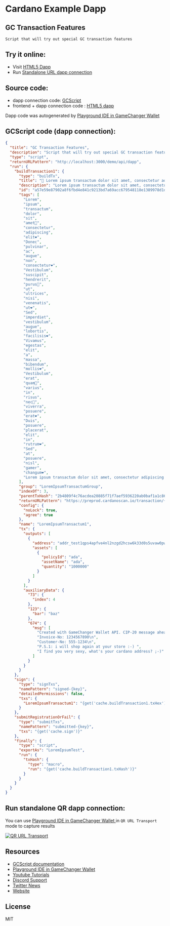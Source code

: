 
# Cardano Example Dapp

## **GC Transaction Features**

    Script that will try out special GC transaction features


## Try it online: 

-  Visit [HTML5 Dapp](https://raw.githubusercontent.com/GameChangerFinance/gamechanger.wallet/main/examples/GC%20Transaction%20Features.html)
-  Run [Standalone URL dapp connection](https://beta-wallet.gamechanger.finance/api/2/run/1-H4sIAAAAAAAAA-1XzW7bRhB-lQUvaQBbIiVRFNVDEThIaiBIjMRtD61RDJdDauPlj3eX-rEhIG_Qe4Gilz5En6cv0D5CZ5b6S5Og1xxCwNrl_M_Ot8PxQ-CU0xjMg-cX4tpAbUE61dTiGYLrDNrgLMjRSqNaJpPcG78XbgFOrJTWwpmNaDonbItSgRZkyJ0YKo6G3KZlT701ejdInPq71y-uwDk0bH3hXDsfDnUjQS8a6-bjMAyHOVbNEFo1zKFtWbEj2Ycg65TOT4KOmLhz0vPW7HWX4D-___pOvGgMVkK1tqsOUdI2b3RjhFVOQIXuTMimtigdxycgV62yUtWlQK3cQDxtapSi7fRS1UB8KaArOxQ1ZXuiOBDfo3Uq6zQ5sB1ZaMn-AuvcoKFd25nOngk6uU47oyRaUSurxBJrrMEpS6yBeIO5UFWLJlfoiHew2PvUTdYYli1AKk3qltyqJVSdFViSNFgftQBRgbUgMpVRBKRfNVp76aNJNFTTuw6qM7EEo8iEqoVRFLugjImolmgMiLaxHRr08nQcHbnfk1oN0pvxTlm9c6ar-jyIvJejTLUo6bCNkAuoSxL5AGlfavU510rlVCKIE4xTnCVpOIJZMS2yfIKzSSTTUTTO8gSmKUg5TdJ4MouiGUbjWZomszzKJ9MCpglfTyhtMP-xrzbb5Xoz_VBxBgbXnFaqOv1y3fk20_akhsw4lJ9eOKu_fvvj7z9_oRePA1r3SGBhfveVoZXw8L61g-bxzNn_Dhq0PYDDWyV47CLqmLBHCVumQtNyQIoXOVino-ac96Dxgif-9uHtoUPbA3iOEfYY4pR7FO2SZ33681iidY8mJnk8fTxFRgQtDK1dRj2-OEw-I48xzgvlnt9Djc-hR8zOyvHwOx_5kbtH3jHQ3rTH33_OxksdVRmMtHg4csV6QB50vvSMz7dn3FDZTNO1-9Z-yVW6PhTpuecxFHJcvyqC-ZjqDgZrd73-FuyC1EbZZBamxUQmU5A5wiiczeIiiYoEsIjT8XQ0CiELMygiiORsCvk4CVOZxPGoiDLMPj1zWBo6WoOtafKBBJND3VgJ9UA1w5NhZvjgfCjbvlcUquSJo25eNPI2mNNBIOG1NIj9y5bgSkfwiXwjbnJrNkDTU9s57oIP1MIIPtZyb6Xdz46qF921dgJtscRJrUf1fZmPFtKuprfjcR7auFvCKmxX6fhuKcP0vn0ru6ld3o2s1oWzt2G8qRdxUbvNCPTqrsW7xWacVvZ-Er-dGTter8rKtwprcRdD22glN5e-weew573sU-kphKKaBqsNEaLQP8H2ZnvDHWtNOAWzeQoOOLlkzL--qMF8QkcSjTwloyZMYxrcB0SbJhOmVbbkT8GFoZmR8LRSbiGek9sLhhBB6QfQmm7Jk6vLgbi4vDofhaKiw4ISBSwQ8p-4i1zWy4Zu2_nLZi7I1ySeJrM09KyLzrqGMOl5cRyfM99zrgZvBtFcqH6ktYumFVAC4ZswvWmoS5AiwXp-_liwC1FQQsygG0vjr8X15kysaCR-ZHvxHYbErpzfiK_PHwc3W3r4I1bWJ5Mqv16vfUulVI-wZDrm5w-3uNn62ciB0phfoamUtYRGKlYB2iLDyLLBj6NsHjyU6L56JEEucPDBzDwgSOP60eNt4GPrskq511gqS7hngVfmGfk9jdeLfDRiz3EnQfvA3vPPWXln9CWj9qr15tT0_j8DXLfU9p7Y968O3YXj8O92TeGgXIE0zZ7__zmTcp80Pf8C8jTbOQYNAAA)

## Source code:

- dapp connection code: [GCScript](GC%20Transaction%20Features.gcscript)
- frontend + dapp connection code : [HTML5 dapp](GC%20Transaction%20Features.html)

Dapp code was autogenerated by [Playground IDE in GameChanger Wallet ](https://beta-wallet.gamechanger.finance/playground)

## GCScript code (dapp connection):
```json
{
  "title": "GC Transaction Features",
  "description": "Script that will try out special GC transaction features",
  "type": "script",
  "returnURLPattern": "http://localhost:3000/demo/api/dapp",
  "run": {
    "buildTransaction1": {
      "type": "buildTx",
      "title": "🚀 Lorem ipsum transactum dolor sit amet, consectetur adipiscing elit. Donec pulvinar ac augue non consectetur. Vestibulum suscipit hendrerit purus, ut ultrices nisi venenatis ut. Sed imperdiet vestibulum augue lobortis facilisis. Vivamus egestas elit a massa bibendum mollis. Vestibulum erat quam, varius in risus nec, viverra posuere erat. Duis posuere placerat elit in rutrum. Sed at posuere nisl gamer changum.",
      "description": "Lorem ipsum transactum dolor sit amet, consectetur adipiscing elit. Donec pulvinar ac augue non consectetur. Vestibulum suscipit hendrerit purus, ut ultrices nisi venenatis ut. Sed imperdiet vestibulum augue lobortis facilisis. Vivamus egestas elit a massa bibendum mollis. Vestibulum erat quam, varius in risus nec, viverra posuere erat. Duis posuere placerat elit in rutrum. Sed at posuere nisl gamer changum.",
      "id": "a57e59e87902a8f6fbd4e841c9213bd7a69acc679548118e1389978d1d46fa67",
      "tags": [
        "Lorem",
        "ipsum",
        "transactum",
        "dolor",
        "sit",
        "amet🚀",
        "consectetur",
        "adipiscing",
        "elit❤️",
        "Donec",
        "pulvinar",
        "ac",
        "augue",
        "non",
        "consectetur❤️",
        "Vestibulum",
        "suscipit",
        "hendrerit",
        "purus🚀",
        "ut",
        "ultrices",
        "nisi",
        "venenatis",
        "ut❤️",
        "Sed",
        "imperdiet",
        "vestibulum",
        "augue",
        "lobortis",
        "facilisis❤️",
        "Vivamus",
        "egestas",
        "elit",
        "a",
        "massa",
        "bibendum",
        "mollis❤️",
        "Vestibulum",
        "erat",
        "quam🚀",
        "varius",
        "in",
        "risus",
        "nec🚀",
        "viverra",
        "posuere",
        "erat❤️",
        "Duis",
        "posuere",
        "placerat",
        "elit",
        "in",
        "rutrum❤️",
        "Sed",
        "at",
        "posuere",
        "nisl",
        "gamer",
        "changum❤️",
        "Lorem ipsum transactum dolor sit amet, consectetur adipiscing elit. Donec pulvinar ac augue non consectetur. Vestibulum suscipit hendrerit purus, ut ultrices nisi venenatis ut. Sed imperdiet vestibulum augue lobortis facilisis. Vivamus egestas elit a massa bibendum mollis. Vestibulum erat quam, varius in risus nec, viverra posuere erat. Duis posuere placerat elit in rutrum. Sed at posuere nisl gamer changum."
      ],
      "group": "LoremIpsumTransactumGroup",
      "indexOf": 3,
      "parentTxHash": "2b4809f4c76acdea20885f71f7aef5936220ab0baf1a1c86ad3709c7552f1beb",
      "returnURLPattern": "https://preprod.cardanoscan.io/transaction/{txHash}",
      "config": {
        "noLock": true,
        "agree": true
      },
      "name": "LoremIpsumTransactum1",
      "tx": {
        "outputs": [
          {
            "address": "addr_test1qps4apfve4nl2nzgd2hcsw6k33d0s5uvaw0pw93qvc09zpjcu6svq2sllftsk05ynh5fnty2alwqpeqhy39msz45j8rs3xwgmt",
            "assets": [
              {
                "policyId": "ada",
                "assetName": "ada",
                "quantity": "1000000"
              }
            ]
          }
        ],
        "auxiliaryData": {
          "73": {
            "index": 4
          },
          "123": {
            "bar": "baz"
          },
          "674": {
            "msg": [
              "Created with GameChanger Wallet API. CIP-20 message ahead\n",
              "Invoice-No: 1234567890\n",
              "Customer-No: 555-1234\n",
              "P.S.1: i will shop again at your store :-) ",
              "I find you very sexy, what's your cardano address? ;-)"
            ]
          }
        }
      }
    },
    "sign": {
      "type": "signTxs",
      "namePattern": "signed-{key}",
      "detailedPermissions": false,
      "txs": {
        "LoremIpsumTransactum1": "{get('cache.buildTransaction1.txHex')}"
      }
    },
    "submitRegistrationOrFail": {
      "type": "submitTxs",
      "namePattern": "submitted-{key}",
      "txs": "{get('cache.sign')}"
    },
    "finally": {
      "type": "script",
      "exportAs": "LoremIpsumTest",
      "run": {
        "txHash": {
          "type": "macro",
          "run": "{get('cache.buildTransaction1.txHash')}"
        }
      }
    }
  }
}
```

## Run standalone QR dapp connection: 

You can use [Playground IDE in GameChanger Wallet ](https://beta-wallet.gamechanger.finance/playground) in `QR URL Transport` mode to capture results

[![QR URL Transport](GC%20Transaction%20Features.png)](https://beta-wallet.gamechanger.finance/api/2/run/1-H4sIAAAAAAAAA-1XzW7bRhB-lQUvaQBbIiVRFNVDEThIaiBIjMRtD61RDJdDauPlj3eX-rEhIG_Qe4Gilz5En6cv0D5CZ5b6S5Og1xxCwNrl_M_Ot8PxQ-CU0xjMg-cX4tpAbUE61dTiGYLrDNrgLMjRSqNaJpPcG78XbgFOrJTWwpmNaDonbItSgRZkyJ0YKo6G3KZlT701ejdInPq71y-uwDk0bH3hXDsfDnUjQS8a6-bjMAyHOVbNEFo1zKFtWbEj2Ycg65TOT4KOmLhz0vPW7HWX4D-___pOvGgMVkK1tqsOUdI2b3RjhFVOQIXuTMimtigdxycgV62yUtWlQK3cQDxtapSi7fRS1UB8KaArOxQ1ZXuiOBDfo3Uq6zQ5sB1ZaMn-AuvcoKFd25nOngk6uU47oyRaUSurxBJrrMEpS6yBeIO5UFWLJlfoiHew2PvUTdYYli1AKk3qltyqJVSdFViSNFgftQBRgbUgMpVRBKRfNVp76aNJNFTTuw6qM7EEo8iEqoVRFLugjImolmgMiLaxHRr08nQcHbnfk1oN0pvxTlm9c6ar-jyIvJejTLUo6bCNkAuoSxL5AGlfavU510rlVCKIE4xTnCVpOIJZMS2yfIKzSSTTUTTO8gSmKUg5TdJ4MouiGUbjWZomszzKJ9MCpglfTyhtMP-xrzbb5Xoz_VBxBgbXnFaqOv1y3fk20_akhsw4lJ9eOKu_fvvj7z9_oRePA1r3SGBhfveVoZXw8L61g-bxzNn_Dhq0PYDDWyV47CLqmLBHCVumQtNyQIoXOVino-ac96Dxgif-9uHtoUPbA3iOEfYY4pR7FO2SZ33681iidY8mJnk8fTxFRgQtDK1dRj2-OEw-I48xzgvlnt9Djc-hR8zOyvHwOx_5kbtH3jHQ3rTH33_OxksdVRmMtHg4csV6QB50vvSMz7dn3FDZTNO1-9Z-yVW6PhTpuecxFHJcvyqC-ZjqDgZrd73-FuyC1EbZZBamxUQmU5A5wiiczeIiiYoEsIjT8XQ0CiELMygiiORsCvk4CVOZxPGoiDLMPj1zWBo6WoOtafKBBJND3VgJ9UA1w5NhZvjgfCjbvlcUquSJo25eNPI2mNNBIOG1NIj9y5bgSkfwiXwjbnJrNkDTU9s57oIP1MIIPtZyb6Xdz46qF921dgJtscRJrUf1fZmPFtKuprfjcR7auFvCKmxX6fhuKcP0vn0ru6ld3o2s1oWzt2G8qRdxUbvNCPTqrsW7xWacVvZ-Er-dGTter8rKtwprcRdD22glN5e-weew573sU-kphKKaBqsNEaLQP8H2ZnvDHWtNOAWzeQoOOLlkzL--qMF8QkcSjTwloyZMYxrcB0SbJhOmVbbkT8GFoZmR8LRSbiGek9sLhhBB6QfQmm7Jk6vLgbi4vDofhaKiw4ISBSwQ8p-4i1zWy4Zu2_nLZi7I1ySeJrM09KyLzrqGMOl5cRyfM99zrgZvBtFcqH6ktYumFVAC4ZswvWmoS5AiwXp-_liwC1FQQsygG0vjr8X15kysaCR-ZHvxHYbErpzfiK_PHwc3W3r4I1bWJ5Mqv16vfUulVI-wZDrm5w-3uNn62ciB0phfoamUtYRGKlYB2iLDyLLBj6NsHjyU6L56JEEucPDBzDwgSOP60eNt4GPrskq511gqS7hngVfmGfk9jdeLfDRiz3EnQfvA3vPPWXln9CWj9qr15tT0_j8DXLfU9p7Y968O3YXj8O92TeGgXIE0zZ7__zmTcp80Pf8C8jTbOQYNAAA)

## Resources
- [GCScript documentation](https://beta-wallet.gamechanger.finance/doc/api/v2/api.html)
- [Playground IDE in GameChanger Wallet ](https://beta-wallet.gamechanger.finance/playground)
- [Youtube Tutorials](https://www.youtube.com/@gamechanger.finance)
- [Discord Support](https://discord.gg/vpbfyRaDKG)
- [Twitter News](https://twitter.com/GameChangerOk)
- [Website](https://gamechanger.finance)

## License
MIT 
    
